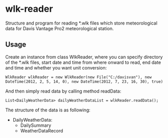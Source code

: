wlk-reader
==========

Structure and program for reading *.wlk files which store meteorological data for Davis Vantage Pro2 meteorological station.

Usage
-----

Create an instance from class WlkReader, where you can specify directory of the *.wlk files, start date and time from where onward to read, end date and time and whether you want unit conversion:

    WlkReader wlkReader = new WlkReader(new File("C:/davisvan"), new DateTime(2012, 2, 5, 14, 0), new DateTime(2012, 7, 23, 16, 30), true)

And then simply read data by calling method readData:

	List<DailyWeatherData> dailyWeatherDataList = wlkReader.readData();

The structure of the data is as following:
<ul>
<li>DailyWeatherData:
<ul>
<li>DailySummary</li>
<li>WeatherDataRecord</li>
</ul>
</li>
</ul>
    